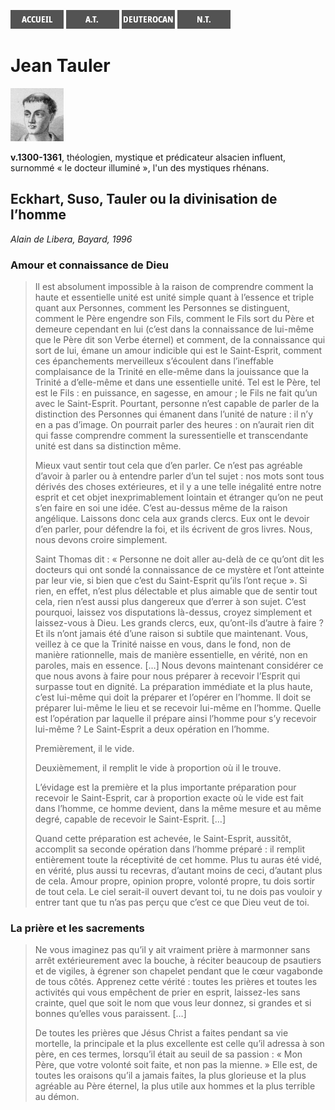 [<img src="/images/accueil.png">](/)
[<img src="/images/ancientestament.png">](/pages/ancientestament.html)
[<img src="/images/deuterocanoniques.png">](/pages/deuterocanoniques.html)
[<img src="/images/nouveautestament.png">](/pages/nouveautestament.html)

# Jean Tauler

[<img src="/images/jeantauler.png">](https://fr.wikipedia.org/wiki/Jean_Tauler)

**v.1300-1361**, théologien, mystique et prédicateur alsacien influent, surnommé « le docteur illuminé », l'un des mystiques rhénans.


## Eckhart, Suso, Tauler ou la divinisation de l’homme <a name="eckhartdehochheim-titre"></a>
*Alain de Libera, Bayard, 1996*

### Amour et connaissance de Dieu
>Il est absolument impossible à la raison de comprendre comment la haute et essentielle unité est unité simple quant à l’essence et triple quant aux Personnes, comment les Personnes se distinguent, comment le Père engendre son Fils, comment le Fils sort du Père et demeure cependant en lui (c’est dans la connaissance de lui-même que le Père dit son Verbe éternel) et comment, de la connaissance qui sort de lui, émane un amour indicible qui est le Saint-Esprit, comment ces épanchements merveilleux s’écoulent dans l’ineffable complaisance de la Trinité en elle-même dans la jouissance que la Trinité a d’elle-même et dans une essentielle unité. Tel est le Père, tel est le Fils : en puissance, en sagesse, en amour ; le Fils ne fait qu’un avec le Saint-Esprit. Pourtant, personne n’est capable de parler de la distinction des Personnes qui émanent dans l’unité de nature : il n’y en a pas d’image. On pourrait parler des heures : on n’aurait rien dit qui fasse comprendre comment la suressentielle et transcendante unité est dans sa distinction même.
>
>Mieux vaut sentir tout cela que d’en parler. Ce n’est pas agréable d’avoir à parler ou à entendre parler d’un tel sujet : nos mots sont tous dérivés des choses extérieures, et il y a une telle inégalité entre notre esprit et cet objet inexprimablement lointain et étranger qu’on ne peut s’en faire en soi une idée. C’est au-dessus même de la raison angélique. Laissons donc cela aux grands clercs. Eux ont le devoir d’en parler, pour défendre la foi, et ils écrivent de gros livres. Nous, nous devons croire simplement.
>
>Saint Thomas dit : « Personne ne doit aller au-delà de ce qu’ont dit les docteurs qui ont sondé la connaissance de ce mystère et l’ont atteinte par leur vie, si bien que c’est du Saint-Esprit qu’ils l’ont reçue ». Si rien, en effet, n’est plus délectable et plus aimable que de sentir tout cela, rien n’est aussi plus dangereux que d’errer à son sujet. C’est pourquoi, laissez vos disputations là-dessus, croyez simplement et laissez-vous à Dieu. Les grands clercs, eux, qu’ont-ils d’autre à faire ? Et ils n’ont jamais été d’une raison si subtile que maintenant. Vous, veillez à ce que la Trinité naisse en vous, dans le fond, non de manière rationnelle, mais de manière essentielle, en vérité, non en paroles, mais en essence. […]
>Nous devons maintenant considérer ce que nous avons à faire pour nous préparer à recevoir l’Esprit qui surpasse tout en dignité. La préparation immédiate et la plus haute, c’est lui-même qui doit la préparer et l’opérer en l’homme. Il doit se préparer lui-même le lieu et se recevoir lui-même en l’homme. Quelle est l’opération par laquelle il prépare ainsi l’homme pour s’y recevoir lui-même ? Le Saint-Esprit a deux opération en l’homme.
>
>Premièrement, il le vide.
>
>Deuxièmement, il remplit le vide à proportion où il le trouve.
>
>L’évidage est la première et la plus importante préparation pour recevoir le Saint-Esprit, car à proportion exacte où le vide est fait dans l’homme, ce homme devient, dans la même mesure et au même degré, capable de recevoir le Saint-Esprit. […]
>
>Quand cette préparation est achevée, le Saint-Esprit, aussitôt, accomplit sa seconde opération dans l’homme préparé : il remplit entièrement toute la réceptivité de cet homme. Plus tu auras été vidé, en vérité, plus aussi tu recevras, d’autant moins de ceci, d’autant plus de cela. Amour propre, opinion propre, volonté propre, tu dois sortir de tout cela. Le ciel serait-il ouvert devant toi, tu ne dois pas vouloir y entrer tant que tu n’as pas perçu que c’est ce que Dieu veut de toi.

### La prière et les sacrements
>Ne vous imaginez pas qu’il y ait vraiment prière à marmonner sans arrêt extérieurement avec la bouche, à réciter beaucoup de psautiers et de vigiles, à égrener son chapelet pendant que le cœur vagabonde de tous côtés. Apprenez cette vérité : toutes les prières et toutes les activités qui vous empêchent de prier en esprit, laissez-les sans crainte, quel que soit le nom que vous leur donnez, si grandes et si bonnes qu’elles vous paraissent. […]
>
>De toutes les prières que Jésus Christ a faites pendant sa vie mortelle, la principale et la plus excellente est celle qu’il adressa à son père, en ces termes, lorsqu’il était au seuil de sa passion : « Mon Père, que votre volonté soit faite, et non pas la mienne. » Elle est, de toutes les oraisons qu’il a jamais faites, la plus glorieuse et la plus agréable au Père éternel, la plus utile aux hommes et la plus terrible au démon.
